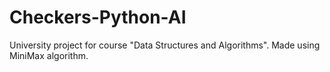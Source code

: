# Checkers-Python-AI
University project for course "Data Structures and Algorithms". Made using MiniMax algorithm.
